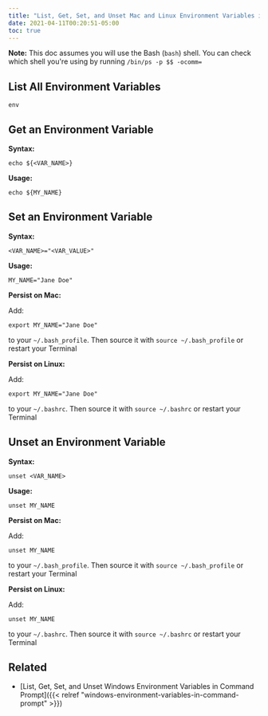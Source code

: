 ```yaml
---
title: "List, Get, Set, and Unset Mac and Linux Environment Variables in Terminal"
date: 2021-04-11T00:20:51-05:00
toc: true
---
```


**Note:** This doc assumes you will use the Bash (`bash`) shell. You can check which shell you're using by running `/bin/ps -p $$ -ocomm=`

## List All Environment Variables

```
env
```

## Get an Environment Variable

**Syntax:**

```
echo ${<VAR_NAME>}
```

**Usage:**

```
echo ${MY_NAME}
```

## Set an Environment Variable

**Syntax:**

```
<VAR_NAME>="<VAR_VALUE>"
```

**Usage:**

```
MY_NAME="Jane Doe"
```

**Persist on Mac:**

Add:

```
export MY_NAME="Jane Doe"
```

to your `~/.bash_profile`. Then source it with `source ~/.bash_profile` or restart your Terminal

**Persist on Linux:**

Add:

```
export MY_NAME="Jane Doe"
```

to your `~/.bashrc`. Then source it with `source ~/.bashrc` or restart your Terminal

## Unset an Environment Variable

**Syntax:**

```
unset <VAR_NAME>
```

**Usage:**

```
unset MY_NAME
```

**Persist on Mac:**

Add:

```
unset MY_NAME
```

to your `~/.bash_profile`. Then source it with `source ~/.bash_profile` or restart your Terminal

**Persist on Linux:**

Add:

```
unset MY_NAME
```

to your `~/.bashrc`. Then source it with `source ~/.bashrc` or restart your Terminal

## Related

- [List, Get, Set, and Unset Windows Environment Variables in Command Prompt]({{< relref "windows-environment-variables-in-command-prompt" >}})
